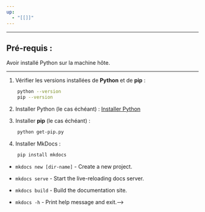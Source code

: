 ```yaml
---
up:
  - "[[]]"
---
```

---
## Pré-requis :
Avoir installé Python sur la machine hôte.

---
1. Vérifier les versions installées de **Python** et de **pip** :
```bash
	python --version
	pip --version
```

2. Installer Python (le cas échéant) :
	[Installer Python](https://www.python.org/)

3. Installer **pip** (le cas échéant) :
```bash
	python get-pip.py
```

4. Installer MkDocs :
```bash
	pip install mkdocs
```

* `mkdocs new [dir-name]` - Create a new project.

* `mkdocs serve` - Start the live-reloading docs server.

* `mkdocs build` - Build the documentation site.

* `mkdocs -h` - Print help message and exit.-->